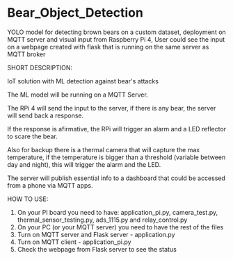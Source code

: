 # Bear_Object_Detection
YOLO model for detecting brown bears on a custom dataset, deployment on MQTT server and visual input from Raspberry Pi 4, User could see the input on a webpage created with flask that is running on the same server as MQTT broker

SHORT DESCRIPTION:

IoT solution with ML detection against bear's attacks

The ML model will be running on a MQTT Server.

The RPi 4 will send the input to the server, if there is any bear, the server will send back a response.

If the response is afirmative, the RPi will trigger an alarm and a LED reflector to scare the bear.

Also for backup there is a thermal camera that will capture the max temperature, if the temperature is bigger than a threshold (variable between day and night), this will trigger the alarm and the LED.

The server will publish essential info to a dashboard that could be accessed from a phone via MQTT apps.

HOW TO USE:
1. On your PI board you need to have: application_pi.py, camera_test.py, thermal_sensor_testing.py, ads_1115.py and relay_control.py
2. On your PC (or your MQTT server) you need to have the rest of the files
3. Turn on MQTT server and Flask server - application.py
4. Turn on MQTT client - application_pi.py
5. Check the webpage from Flask server to see the status
